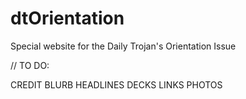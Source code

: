 # dtOrientation
Special website for the Daily Trojan's Orientation Issue 

// TO DO:

CREDIT
BLURB
HEADLINES
DECKS
LINKS
PHOTOS
